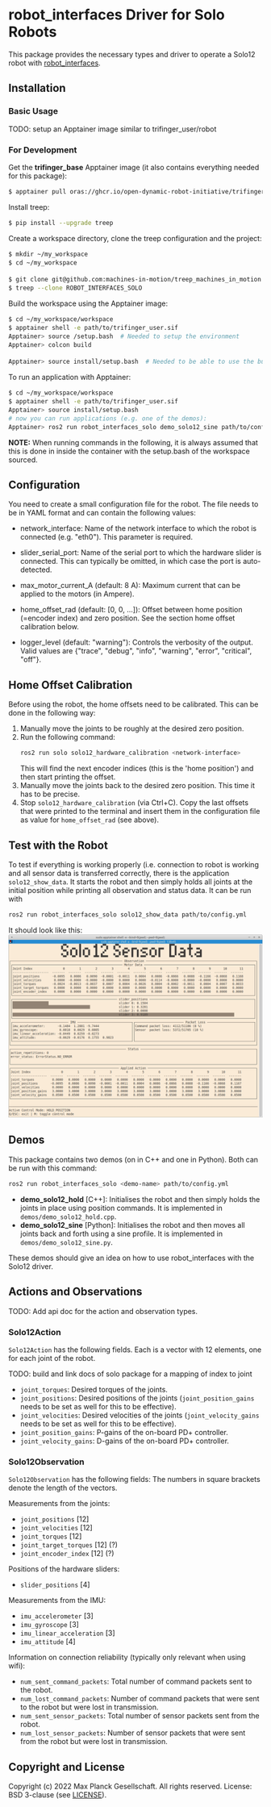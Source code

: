 robot_interfaces Driver for Solo Robots
=======================================

This package provides the necessary types and driver to operate a Solo12 robot
with [robot_interfaces](https://github.com/open-dynamic-robot-initiative/robot_interfaces).


Installation
------------

### Basic Usage

TODO: setup an Apptainer image similar to trifinger_user/robot


### For Development

Get the **trifinger_base** Apptainer image (it also contains everything needed
for this package):

```bash
$ apptainer pull oras://ghcr.io/open-dynamic-robot-initiative/trifinger_singularity/trifinger_base:latest
```

Install treep:
```bash
$ pip install --upgrade treep
```

Create a workspace directory, clone the treep configuration and the project:
```bash
$ mkdir ~/my_workspace
$ cd ~/my_workspace

$ git clone git@github.com:machines-in-motion/treep_machines_in_motion.git 
$ treep --clone ROBOT_INTERFACES_SOLO
```

Build the workspace using the Apptainer image:
```bash
$ cd ~/my_workspace/workspace
$ apptainer shell -e path/to/trifinger_user.sif
Apptainer> source /setup.bash  # Needed to setup the environment
Apptainer> colcon build

Apptainer> source install/setup.bash  # Needed to be able to use the built packages
```

To run an application with Apptainer:

```bash
$ cd ~/my_workspace/workspace
$ apptainer shell -e path/to/trifinger_user.sif
Apptainer> source install/setup.bash
# now you can run applications (e.g. one of the demos):
Apptainer> ros2 run robot_interfaces_solo demo_solo12_sine path/to/config.yml
```

**NOTE:** When running commands in the following, it is always assumed that this
is done in inside the container with the setup.bash of the workspace sourced.



Configuration
-------------

You need to create a small configuration file for the robot.  The file needs to
be in YAML format and can contain the following values:

- network_interface:  Name of the network interface to which the robot is
  connected (e.g. "eth0").
  This parameter is required.

- slider_serial_port: Name of the serial port to which the hardware slider is
  connected. This can typically be omitted, in which case the port is
  auto-detected.

- max_motor_current_A (default: 8 A): Maximum current that can be applied to the
  motors (in Ampere).

- home_offset_rad (default: [0, 0, ...]): Offset between home position (=encoder
  index) and zero position.  See the section home offset calibration below.

- logger_level (default: "warning"): Controls the verbosity of the output.
  Valid values are {"trace", "debug", "info", "warning", "error", "critical",
  "off"}.



Home Offset Calibration
-----------------------

Before using the robot, the home offsets need to be calibrated.  This can be
done in the following way:

1. Manually move the joints to be roughly at the desired zero position.
2. Run the following command:
   ```bash
   ros2 run solo solo12_hardware_calibration <network-interface>
   ```
   This will find the next encoder indices (this is the 'home position') and
   then start printing the offset.
3. Manually move the joints back to the desired zero position.  This time it has
   to be precise.
4. Stop `solo12_hardware_calibration` (via Ctrl+C).  Copy the last offsets that
   were printed to the terminal and insert them in the configuration file as
   value for `home_offset_rad` (see above).



Test with the Robot
-------------------

To test if everything is working properly (i.e. connection to robot is working
and all sensor data is transferred correctly, there is the application
`solo12_show_data`.  It starts the robot and then simply holds all joints at the
initial position while printing all observation and status data.
It can be run with
```bash
ros2 run robot_interfaces_solo solo12_show_data path/to/config.yml
```

It should look like this:
![Screenshot of solo12_show_data](doc/images/solo12_show_data_screenshot.png)



Demos
-----

This package contains two demos (on in C++ and one in Python).  Both can be run
with this command:
```bash
ros2 run robot_interfaces_solo <demo-name> path/to/config.yml
```

- **demo_solo12_hold** [C++]: Initialises the robot and then simply holds the joints
  in place using position commands.  It is implemented in
  `demos/demo_solo12_hold.cpp`.
- **demo_solo12_sine** [Python]: Initialises the robot and then moves all joints
  back and forth using a sine profile.  It is implemented in
  `demos/demo_solo12_sine.py`.


These demos should give an idea on how to use robot_interfaces with the Solo12
driver.


Actions and Observations
------------------------

TODO: Add api doc for the action and observation types.

### Solo12Action

`Solo12Action` has the following fields.  Each is a vector with 12 elements, one
for each joint of the robot.

TODO: build and link docs of solo package for a mapping of index to joint

- `joint_torques`:  Desired torques of the joints.
- `joint_positions`:  Desired positions of the joints (`joint_position_gains`
  needs to be set as well for this to be effective).
- `joint_velocities`:  Desired velocities of the joints (`joint_velocity_gains`
  needs to be set as well for this to be effective).
- `joint_position_gains`:  P-gains of the on-board PD+ controller.
- `joint_velocity_gains`:  D-gains of the on-board PD+ controller.


### Solo12Observation

`Solo12Observation` has the following fields:
The numbers in square brackets denote the length of the vectors.

Measurements from the joints:
- `joint_positions` [12]
- `joint_velocities` [12]
- `joint_torques` [12]
- `joint_target_torques` [12]  (?)
- `joint_encoder_index` [12]  (?)

Positions of the hardware sliders:
- `slider_positions` [4]

Measurements from the IMU:
- `imu_accelerometer` [3]
- `imu_gyroscope` [3]
- `imu_linear_acceleration` [3]
- `imu_attitude` [4]

Information on connection reliability (typically only relevant when using wifi):
- `num_sent_command_packets`:  Total number of command packets sent to the
  robot.
- `num_lost_command_packets`:  Number of command packets that were sent to the
  robot but were lost in transmission.
- `num_sent_sensor_packets`:  Total number of sensor packets sent from the
  robot.
- `num_lost_sensor_packets`:  Number of sensor packets that were sent from the
  robot but were lost in transmission.



Copyright and License
---------------------

Copyright (c) 2022 Max Planck Gesellschaft.  All rights reserved.
License: BSD 3-clause (see [LICENSE](LICENSE)).
